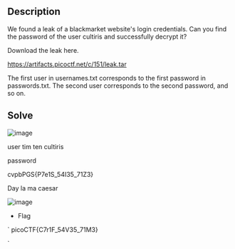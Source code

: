 ## Description

We found a leak of a blackmarket website's login credentials. Can you find the password of the user cultiris and successfully decrypt it?

Download the leak here.

https://artifacts.picoctf.net/c/151/leak.tar

The first user in usernames.txt corresponds to the first password in passwords.txt. The second user corresponds to the second password, and so on.

## Solve

![image](https://github.com/user-attachments/assets/96ce9fb5-b809-4369-a0e8-e48e13392b7c)

user tim ten cultiris 

password


cvpbPGS{P7e1S_54I35_71Z3}

Day la ma caesar 

![image](https://github.com/user-attachments/assets/b24f8313-7189-4154-b9c5-c89e1197c7cf)

- Flag

`
picoCTF{C7r1F_54V35_71M3}

`
